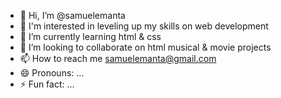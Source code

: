 - 👋 Hi, I’m @samuelemanta
- 👀 I'm interested in leveling up my skills on web development
- 🌱 I’m currently learning html & css
- 💞️ I’m looking to collaborate on html musical & movie projects
- 📫 How to reach me samuelemanta@gmail.com
- 😄 Pronouns: ...
- ⚡ Fun fact: ...

<!---
samuelemanta/samuelemanta is a ✨ special ✨ repository because its `README.md` (this file) appears on your GitHub profile.
You can click the Preview link to take a look at your changes.
--->

